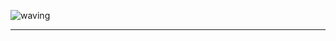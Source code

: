 ![waving](https://capsule-render.vercel.app/api?type=waving&height=200&width=100%&text=Waving!&fontAlign=80&fontAlignY=40&color=gradient)

<hr/>
